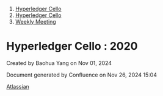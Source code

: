 1. [Hyperledger Cello](index.html)
2. [Hyperledger Cello](Hyperledger-Cello_21659650.html)
3. [Weekly Meeting](Weekly-Meeting_21659700.html)

# Hyperledger Cello : 2020

Created by Baohua Yang on Nov 01, 2024

Document generated by Confluence on Nov 26, 2024 15:04

[Atlassian](http://www.atlassian.com/)
